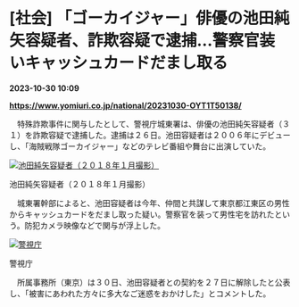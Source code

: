# [社会] 「ゴーカイジャー」俳優の池田純矢容疑者、詐欺容疑で逮捕…警察官装いキャッシュカードだまし取る

**2023-10-30 10:09**

**https://www.yomiuri.co.jp/national/20231030-OYT1T50138/**

　特殊詐欺事件に関与したとして、警視庁城東署は、俳優の池田純矢容疑者（３１）を詐欺容疑で逮捕した。逮捕は２６日。池田容疑者は２００６年にデビューし、「海賊戦隊ゴーカイジャー」などのテレビ番組や舞台に出演していた。

[![池田純矢容疑者（２０１８年１月撮影）](https://www.yomiuri.co.jp/media/2023/10/20231030-OYT1I50094-1.jpg)](https://www.yomiuri.co.jp/pluralphoto/20231030-OYT1I50094/)

池田純矢容疑者（２０１８年１月撮影）

　城東署幹部によると、池田容疑者は今年、仲間と共謀して東京都江東区の男性からキャッシュカードをだまし取った疑い。警察官を装って男性宅を訪れたという。防犯カメラ映像などで関与が浮上した。

[![警視庁](https://www.yomiuri.co.jp/media/2023/10/20231030-OYT1I50093-1.jpg)](https://www.yomiuri.co.jp/pluralphoto/20231030-OYT1I50093/)

警視庁

　所属事務所（東京）は３０日、池田容疑者との契約を２７日に解除したと公表し、「被害にあわれた方々に多大なご迷惑をおかけした」とコメントした。